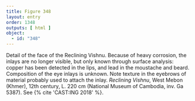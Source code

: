 ```yaml
---
title: Figure 348
layout: entry
order: 1348
outputs: [ html ]
object:
  - id: "348"
---
```


Detail of the face of the Reclining Vishnu. Because of heavy corrosion, the inlays are no longer visible, but only known through surface analysis: copper has been detected in the lips, and lead in the moustache and beard. Composition of the eye inlays is unknown. Note texture in the eyebrows of material probably used to attach the inlay. *Reclining Vishnu*, West Mebon (Khmer), 12th century, L. 220 cm (National Museum of Cambodia, inv. Ga 5387). See {% cite 'CAST:ING 2018' %}.
